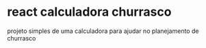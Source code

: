 # react calculadora churrasco
projeto simples de uma calculadora para ajudar no planejamento de churrasco
